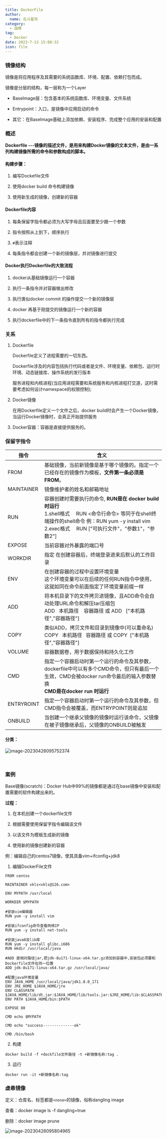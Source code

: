 ```yaml
---
title: DockerFile
author: 
  name: 北斗星司
category: 
  - 运维
tag: 
  - Docker
date: 2023-7-13 15:08:32
icon: file
---
```






### 镜像结构

镜像是将应用程序及其需要的系统函数库、环境、配置、依赖打包而成。

镜像是分层的结构，每一层称为一个Layer

- BaseImage层：包含基本的系统函数库、环境变量、文件系统

- Entrypoint：入口，是镜像中应用启动的命令

- 其它：在BaseImage基础上添加依赖、安装程序、完成整个应用的安装和配置

### 概述

**Dockerfile ---镜像的描述文件，是用来构建Docker镜像的文本文件，是由一系列构建镜像所需的命令和参数构成的脚本。**

#### **构建步骤：**

1. 编写Dockefile文件 

2. 使用docker build 命令构建镜像

3. 使用新生成的镜像，创建新的容器

#### **Dockerfile内容**

1. 每条保留字指令都必须为大写字母且后面要至少跟一个参数

2. 指令按照从上到下，顺序执行

3. `#`表示注释

4. 每条指令都会创建一个新的镜像层，并对镜像进行提交

#### **Docker执行Dockerfile的大致流程**

1. docker从基础镜像运行一个容器

2. 执行一条指令并对容器做出修改

3. 执行类似docker commit 的操作提交一个新的镜像层

4. docker 再基于刚提交的镜像运行一个新的容器

5. 执行dockerfile中的下一条指令直到所有的指令都执行完成



### 关系

1. Dockerfile

   Dockerfile定义了进程需要的一切东西。

   Dockerfile涉及的内容包括执行代码或者是文件、环境变量、依赖包、运行时环境、动态链接库、操作系统的发行版本

   服务进程和内核进程(当应用进程需要和系统服务和内核进程打交道，这时需要考虑如何设计namespace的权限控制);					

2. Docker镜像

   在用Dockerfile定义一个文件之后，docker build时会产生一个Docker镜像，当运行Docker镜像时，会真正开始提供服务                   

3. Docker容器：容器是直接提供服务的。



### 保留字指令

| 指令       | 含义                                                         |
| ---------- | ------------------------------------------------------------ |
| FROM       | 基础镜像，当前新镜像是基于哪个镜像的。指定一个已经存在的镜像作为模板，**文件第一条必须是FROM**。 |
| MAINTAINER | 镜像维护者的姓名和邮箱地址                                   |
| RUN        | 容器创建时需要执行的命令, **RUN是在 docker build时运行**<br/>1.shell格式  &ensp;&ensp;RUN <命令行命令>   等同于在shell终端操作的shell命令   例：RUN yum -y install vim<br/>2.exec格式  &ensp;&ensp;RUN  ["可执行文件"，"参数1"，"参数2"] |
| EXPOSE     | 当前容器对外暴露的端口号                                     |
| WORKDIR    | 指定 在创建容器后，终端登录进来后默认的工作目录              |
| ENV        | 在创建容器的过程中设置环境变量<br/>这个环境变量可以在后续的任何RUN指令中使用，这就如同在命令前面指定了环境变量前缀一样 |
| ADD        | 将本机目录下的文件拷贝进镜像，且ADD命令会自动处理URL命令和解压tar压缩包<br/> ADD  &ensp;本机路径 &ensp; 容器路径  或 ADD&ensp;  ["本机路径","容器路径"] |
| COPY       | 类似ADD，拷贝文件和目录到镜像中(可以重命名)<br/> COPY &ensp;本机路径  &ensp;容器路径  或 COPY&ensp;["本机路径","容器路径"] |
| VOLUME     | 容器数据卷，用于数据保持和持久化工作                         |
| CMD        | 指定一个容器启动时第一个运行的命令及其参数，dockerfile中可以有多个CMD命令，但只有最后一个生效，CMD会被docker run命令最后的输入参数替换<br/>**CMD是在docker run 时运行** |
| ENTRYROINT | 指定一个容器启动时第一个运行的命令及其参数，但CMD指令会被覆盖，而ENTRYPOINT则是追加 |
| ONBUILD    | 当创建一个继承父镜像的镜像时运行该命令，父镜像在被子镜像继承后，父镜像的ONBUILD被触发 |

#### **分类：**

   ![image-20230426095752374](./DockerFile.assets/image-20230426095752374.png)                        

​                  

### 案例

Base镜像(scratch)：Docker Hub中99%的镜像都是通过在base镜像中安装和配置需要的软件构建出来的。

**过程：**

1. 在本机创建一个dockerfile文件

2. 根据需要使用保留字指令编辑该文件

3. 以该文件为模板生成新的镜像

4. 使用新的镜像创建新的容器

例：编辑自己的centos7镜像，使其具备vim+ifconfig+jdk8

1. 编辑DockerFile文件

```shell
FROM centos

MAINTAINER vkls<vkls@126.com>
 
ENV MYPATH /usr/local

WORKDIR $MYPATH
 
#安装vim编辑器
RUN yum -y install vim

#安装ifconfig命令查看网络IP
RUN yum -y install net-tools

#安装java8及lib库
RUN yum -y install glibc.i686
RUN mkdir /usr/local/java

#ADD 是相对路径jar,把jdk-8u171-linux-x64.tar.gz添加到容器中,安装包必须要和Dockerfile文件在同一位置
ADD jdk-8u171-linux-x64.tar.gz /usr/local/java/

#配置java环境变量
ENV JAVA_HOME /usr/local/java/jdk1.8.0_171
ENV JRE_HOME $JAVA_HOME/jre
ENV CLASSPATH $JAVA_HOME/lib/dt.jar:$JAVA_HOME/lib/tools.jar:$JRE_HOME/lib:$CLASSPATH
ENV PATH $JAVA_HOME/bin:$PATH
 
EXPOSE 80
 
CMD echo $MYPATH

CMD echo "success--------------ok"

CMD /bin/bash
```

2. 构建

```shell
docker build -f +dockfile文件路径 -t +新镜像名称:tag .
```

3. 运行

```shell
docker run -it +新镜像名称:tag  
```



### 虚悬镜像

定义：仓库名、标签都是`<none>`的镜像，俗称dangling image

查看：docker image ls -f dangling=true

删除：docker image prune

  ![image-20230426095804965](./DockerFile.assets/image-20230426095804965.png)



